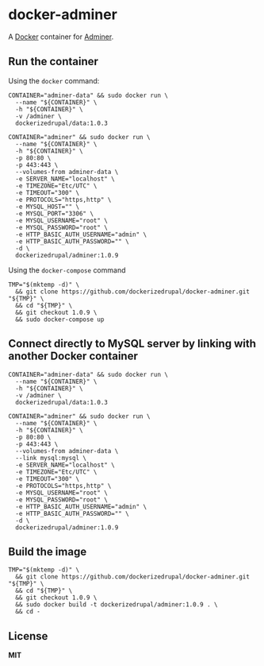 # docker-adminer

A [Docker](https://docker.com/) container for [Adminer](http://www.adminer.org/).

## Run the container

Using the `docker` command:

    CONTAINER="adminer-data" && sudo docker run \
      --name "${CONTAINER}" \
      -h "${CONTAINER}" \
      -v /adminer \
      dockerizedrupal/data:1.0.3

    CONTAINER="adminer" && sudo docker run \
      --name "${CONTAINER}" \
      -h "${CONTAINER}" \
      -p 80:80 \
      -p 443:443 \
      --volumes-from adminer-data \
      -e SERVER_NAME="localhost" \
      -e TIMEZONE="Etc/UTC" \
      -e TIMEOUT="300" \
      -e PROTOCOLS="https,http" \
      -e MYSQL_HOST="" \
      -e MYSQL_PORT="3306" \
      -e MYSQL_USERNAME="root" \
      -e MYSQL_PASSWORD="root" \
      -e HTTP_BASIC_AUTH_USERNAME="admin" \
      -e HTTP_BASIC_AUTH_PASSWORD="" \
      -d \
      dockerizedrupal/adminer:1.0.9

Using the `docker-compose` command

    TMP="$(mktemp -d)" \
      && git clone https://github.com/dockerizedrupal/docker-adminer.git "${TMP}" \
      && cd "${TMP}" \
      && git checkout 1.0.9 \
      && sudo docker-compose up

## Connect directly to MySQL server by linking with another Docker container

    CONTAINER="adminer-data" && sudo docker run \
      --name "${CONTAINER}" \
      -h "${CONTAINER}" \
      -v /adminer \
      dockerizedrupal/data:1.0.3
      
    CONTAINER="adminer" && sudo docker run \
      --name "${CONTAINER}" \
      -h "${CONTAINER}" \
      -p 80:80 \
      -p 443:443 \
      --volumes-from adminer-data \
      --link mysql:mysql \
      -e SERVER_NAME="localhost" \
      -e TIMEZONE="Etc/UTC" \
      -e TIMEOUT="300" \
      -e PROTOCOLS="https,http" \
      -e MYSQL_USERNAME="root" \
      -e MYSQL_PASSWORD="root" \
      -e HTTP_BASIC_AUTH_USERNAME="admin" \
      -e HTTP_BASIC_AUTH_PASSWORD="" \
      -d \
      dockerizedrupal/adminer:1.0.9

## Build the image

    TMP="$(mktemp -d)" \
      && git clone https://github.com/dockerizedrupal/docker-adminer.git "${TMP}" \
      && cd "${TMP}" \
      && git checkout 1.0.9 \
      && sudo docker build -t dockerizedrupal/adminer:1.0.9 . \
      && cd -

## License

**MIT**
